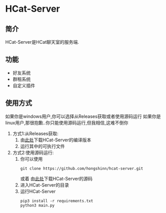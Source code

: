 # HCat-Server

## 简介

HCat-Server是HCat聊天室的服务端.

## 功能

- 好友系统
- 群租系统
- 自定义插件

## 使用方式

如果你是windows用户,你可以选择从Releases获取或者使用源码运行
如果你是linux用户,那很抱歉..你只能使用源码运行,但我相信,这难不倒你

1. 方式1:从Releases获取:
    1. 由[此处](https://github.com/hongshinn/hcat-server/releases/latest)下载HCat-Server的编译版本
    2. 运行其中的可执行文件
2. 方式2:使用源码运行:
    1. 你可以使用
        ```shell
        git clone https://github.com/hongshinn/hcat-server.git
        ```
       或着
       由[此处](https://github.com/hongshinn/hcat-server/releases/latest)下载HCat-Server的源码
    2. 进入HCat-Server的目录
    3. 运行HCat-Server
       ```shell
       pip3 install -r requirements.txt
       python3 main.py
       ```